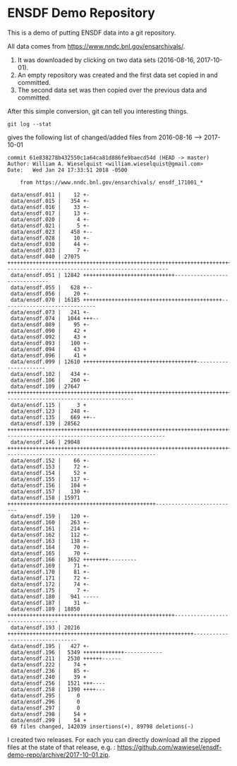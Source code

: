 # ENSDF Demo Repository

This is a demo of putting ENSDF data into a git repository.

All data comes from https://www.nndc.bnl.gov/ensarchivals/. 
1. It was downloaded by clicking on two data sets (2016-08-16, 2017-10-01).
2. An empty repository was created and the first data set copied in and committed.
3. The second data set was then copied over the previous data and committed.

After this simple conversion, git can tell you interesting things.

```
git log --stat
```
gives the following list of changed/added files from 2016-08-16 --> 2017-10-01

```
commit 61e838278b432550c1a64ca81d886fe9baecd54d (HEAD -> master)
Author: William A. Wieselquist <william.wieselquist@gmail.com>
Date:   Wed Jan 24 17:33:51 2018 -0500

    from https://www.nndc.bnl.gov/ensarchivals/ ensdf_171001_*

 data/ensdf.011 |    12 +-
 data/ensdf.015 |   354 +-
 data/ensdf.016 |    33 +-
 data/ensdf.017 |    13 +-
 data/ensdf.020 |     4 +-
 data/ensdf.021 |     5 +-
 data/ensdf.023 |   458 +--
 data/ensdf.028 |    10 +-
 data/ensdf.030 |    44 +-
 data/ensdf.033 |     7 +-
 data/ensdf.040 | 27075 ++++++++++++++++++++++++++++++++++++++++++++++++++++++++++++++++++++++++----------------------------------------------------
 data/ensdf.051 | 12842 +++++++++++++++++++++++++++++------------------------------
 data/ensdf.055 |   628 +--
 data/ensdf.056 |    20 +-
 data/ensdf.070 | 16185 ++++++++++++++++++++++++++++++++++++++++++++------------------------------
 data/ensdf.073 |   241 +-
 data/ensdf.074 |  1044 +++--
 data/ensdf.089 |    95 +-
 data/ensdf.090 |    42 +
 data/ensdf.092 |    43 +
 data/ensdf.093 |   100 +-
 data/ensdf.094 |    43 +
 data/ensdf.096 |    41 +
 data/ensdf.099 | 12610 ++++++++++++++++++++++++++++++++++++----------------------
 data/ensdf.102 |   434 +-
 data/ensdf.106 |   260 +-
 data/ensdf.109 | 27647 +++++++++++++++++++++++++++++++++++++++++++++++++++++++++++++++++++++++++++++++++++++-----------------------------------------
 data/ensdf.115 |     3 +
 data/ensdf.123 |   248 +-
 data/ensdf.135 |   669 ++--
 data/ensdf.139 | 28562 +++++++++++++++++++++++++++++++++++++++++++++++++++++++++++++++++++++++++++++++---------------------------------------------------
 data/ensdf.146 | 29048 +++++++++++++++++++++++++++++++++++++++++++++++++++++++++++++++++++++++++++++++++++++------------------------------------------------
 data/ensdf.152 |    66 +-
 data/ensdf.153 |    72 +-
 data/ensdf.154 |    52 +
 data/ensdf.155 |   117 +-
 data/ensdf.156 |   104 +
 data/ensdf.157 |   130 +-
 data/ensdf.158 | 15971 +++++++++++++++++++++++++++++++++++++++++++++++--------------------------
 data/ensdf.159 |   120 +-
 data/ensdf.160 |   263 +-
 data/ensdf.161 |   214 +-
 data/ensdf.162 |   112 +-
 data/ensdf.163 |   138 +-
 data/ensdf.164 |    70 +-
 data/ensdf.165 |    70 +-
 data/ensdf.166 |  3652 ++++++++---------
 data/ensdf.169 |    71 +-
 data/ensdf.170 |    81 +-
 data/ensdf.171 |    72 +-
 data/ensdf.172 |    74 +-
 data/ensdf.175 |     7 +-
 data/ensdf.180 |   941 -----
 data/ensdf.187 |    31 +-
 data/ensdf.189 | 18850 +++++++++++++++++++++++++++++++++++++++++++++++++++++---------------------------------
 data/ensdf.193 | 20216 +++++++++++++++++++++++++++++++++++++++++++++++++++++++++++---------------------------------
 data/ensdf.195 |   427 +-
 data/ensdf.196 |  5349 +++++++++++++------------
 data/ensdf.211 |  2530 ++++++------
 data/ensdf.222 |    74 +
 data/ensdf.236 |    85 +-
 data/ensdf.240 |    39 +
 data/ensdf.256 |  1521 +++----
 data/ensdf.258 |  1390 ++++---
 data/ensdf.295 |     0
 data/ensdf.296 |     0
 data/ensdf.297 |     0
 data/ensdf.298 |    54 +
 data/ensdf.299 |    54 +
 69 files changed, 142039 insertions(+), 89798 deletions(-)

```

I created two releases. For each you can directly download all the 
zipped files at the state of that release, e.g. :
https://github.com/wawiesel/ensdf-demo-repo/archive/2017-10-01.zip.




